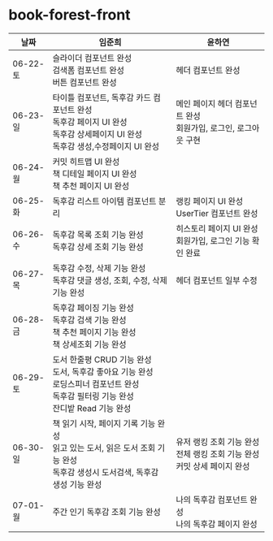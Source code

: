 # book-forest-front

| 날짜     | 임준희                                                                   | 윤하연        |
| -------- | ------------------------------------------------------------------------ | ------------- |
| 06-22-토 | 슬라이더 컴포넌트 완성 <br> 검색폼 컴포넌트 완성 <br> 버튼 컴포넌트 완성 | 헤더 컴포넌트 완성 |
| 06-23-일 | 타이틀 컴포넌트, 독후감 카드 컴포넌트 완성 <br> 독후감 페이지 UI 완성 <br> 독후감 상세페이지 UI 완성 <br> 독후감 생성,수정페이지 UI 완성 | 메인 페이지 헤더 컴포넌트 완성 <br> 회원가입, 로그인, 로그아웃 구현 |
| 06-24-월 | 커밋 히트맵 UI 완성 <br> 책 디테일 페이지 UI 완성 <br> 책 추천 페이지 UI 완성  |               |
| 06-25-화 | 독후감 리스트 아이템 컴포넌트 분리 | 랭킹 페이지 UI 완성 <br> UserTier 컴포넌트 완성 |
| 06-26-수 | 독후감 목록 조회 기능 완성 <br> 독후감 상세 조회 기능 완성 | 히스토리 페이지 UI 완성 <br> 회원가입, 로그인 기능 확인 완료 |
| 06-27-목 | 독후감 수정, 삭제 기능 완성 <br> 독후감 댓글 생성, 조회, 수정, 삭제 기능 완성  | 헤더 컴포넌트 일부 수정 |
| 06-28-금 | 독후감 페이징 기능 완성  <br> 독후감 검색 기능 완성 <br> 책 추천 페이지 기능 완성 <br> 책 상세조회 기능 완성        |               |
| 06-29-토 | 도서 한줄평 CRUD 기능 완성 <br> 도서, 독후감 좋아요 기능 완성 <br> 로딩스피너 컴포넌트 완성 <br> 독후감 필터링 기능 완성 <br> 잔디밭 Read 기능 완성 |               |
| 06-30-일 | 책 읽기 시작, 페이지 기록 기능 완성 <br> 읽고 있는 도서, 읽은 도서 조회 기능 완성 <br> 독후감 생성시 도서검색, 독후감 생성 기능 완성 | 유저 랭킹 조회 기능 완성<br>전체 랭킹 조회 기능 완성<br>커밋 상세 페이지 완성 |
| 07-01-월 | 주간 인기 독후감 조회 기능 완성 | 나의 독후감 컴포넌트 완성<br>나의 독후감 페이지 완성 |
